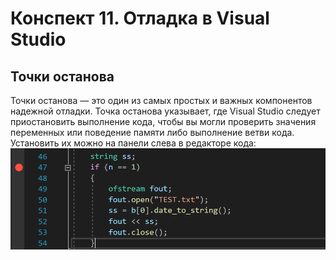 # Конспект 11. Отладка в Visual Studio

## Точки останова
Точки останова — это один из самых простых и важных компонентов надежной отладки. Точка останова указывает, где Visual Studio следует приостановить выполнение кода, чтобы вы могли проверить значения переменных или поведение памяти либо выполнение ветви кода.
Установить их можно на панели слева в редакторе кода:
![Точка останова](https://github.com/fakokk/abstracts/blob/main/images/t_o.png)

